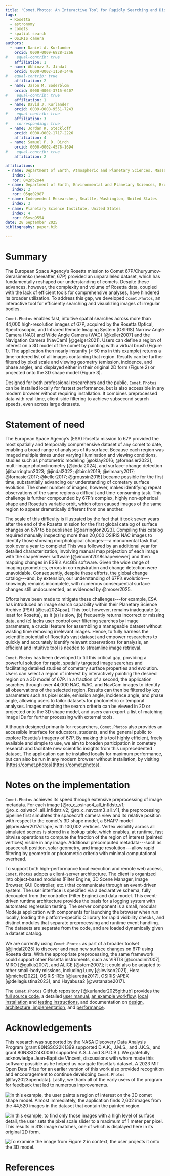 ```yaml
---
title: 'Comet.Photos: An Interactive Tool for Rapidly Searching and Displaying Rosetta Mission Images by Spatial Location and Other Properties'
tags:
  - Rosetta
  - astronomy
  - comets
  - spatial search
  - OSIRIS camera
authors:
  - name: Daniel A. Kurlander
    orcid: 0009-0009-6828-3266
#    equal-contrib: true
    affiliation: 1
  - name: Abhinav S. Jindal
    orcid: 0000-0002-1158-3446
#   equal-contrib: true
    affiliation: 2
  - name: Jason M. Soderblom
    orcid: 0000-0003-3715-6407
#    equal-contrib: true
    affiliation: 1
  - name: David J. Kurlander
    orcid: 0009-0008-9551-7243
#    equal-contrib: true
    affiliation: 3
#    corresponding: true
  - name: Jordan K. Steckloff
    orcid: 0000-0002-1717-2226
    affiliation: 4
  - name: Samuel P. D. Birch
    orcid: 0000-0002-4578-1694
#    equal-contrib: true
    affiliation: 2

affiliations:
 - name: Department of Earth, Atmospheric and Planetary Sciences, Massachusetts Institute of Technology, United States
   index: 1
   ror: 042nb2s44
 - name: Department of Earth, Environmental and Planetary Sciences, Brown University, United States
   index: 2
   ror: 05gq02987
 - name: Independent Researcher, Seattle, Washington, United States
   index: 3
 - name: Planetary Science Institute, United States
   index: 4
   ror: 05vvg9554
date: 28 September 2025
bibliography: paper.bib

---
```


# Summary

The European Space Agency’s Rosetta mission to Comet 67P/Churyumov-Gerasimenko (hereafter, 67P) provided an unparalleled dataset, which has fundamentally reshaped our understanding of comets. Despite these advances, however, the complexity and volume of Rosetta data, coupled with the lack of efficient tools for comprehensive analyses, have hindered its broader utilization. To address this gap, we developed `Comet.Photos`, an interactive tool for efficiently searching and visualizing images of irregular bodies.

`Comet.Photos` enables fast, intuitive spatial searches across more than 44,000 high-resolution images of 67P, acquired by the Rosetta Optical, Spectroscopic, and Infrared Remote Imaging System (OSIRIS) Narrow Angle Camera (NAC) and Wide Angle Camera (WAC) [@keller2007] and the Navigation Camera (NavCam) [@geiger2021]. Users can define a region of interest on a 3D model of the comet by painting with a virtual brush (Figure 1). The application then nearly instantly (< 50 ms in this example) returns a time-ordered list of all images containing that region. Results can be further filtered by pixel scale and viewing geometry (emission, incidence, and phase angle), and displayed either in their original 2D form (Figure 2) or projected onto the 3D shape model (Figure 3).

Designed for both professional researchers and the public, `Comet.Photos` can be installed locally for fastest performance, but is also accessible in any modern browser without requiring installation. It combines preprocessed data with real-time, client-side filtering to achieve subsecond search speeds, even across large datasets.

# Statement of need

The European Space Agency’s (ESA) Rosetta mission to 67P provided the most spatially and temporally comprehensive dataset of any comet to date, enabling a broad range of analyses of its surface. Because each region was imaged multiple times under varying illumination and viewing conditions, studies such as photometric modeling [@oklay2016; @fornasier2023], multi-image photoclinometry [@jindal2024], and surface-change detection [@barrington2023; @jindal2022; @birch2019; @elmaary2017; @fornasier2017; @keller2017; @groussin2015] became possible for the first time, substantially advancing our understanding of cometary surface evolution. The sheer number of images, however, makes identifying repeat observations of the same regions a difficult and time-consuming task. This challenge is further compounded by 67P’s complex, highly non-spherical shape and Rosetta’s variable orbit, which often caused images of the same region to appear dramatically different from one another.  

The scale of this difficulty is illustrated by the fact that it took seven years after the end of the Rosetta mission for the first global catalog of surface changes on 67P to be published [@barrington2023]. Compiling this catalog required manually inspecting more than 20,000 OSIRIS NAC images to identify those showing morphological changes---a monumental task that took over a year to complete! This was followed by an additional year for detailed characterization, involving manual map projection of each image with the shapeViewer software [@vincent2018shapeviewer] and then mapping changes in ESRI’s ArcGIS software. Given the wide range of imaging geometries, errors in co-registration and change detection were unavoidable. Consequently, despite these efforts, the global change catalog---and, by extension, our understanding of 67P’s evolution---knowingly remains incomplete, with numerous consequential surface changes still undocumented, as evidenced by @moser2025.

Efforts have been made to mitigate these challenges---for example, ESA has introduced an image search capability within their Planetary Science Archive (PSA) [@esa2024psa]. This tool, however, remains inadequate (at least for Rosetta), as it (a) is slow, (b) frequently returns incorrect or missing data, and (c) lacks user control over filtering searches by image parameters, a crucial feature for assembling a manageable dataset without wasting time removing irrelevant images. Hence, to fully harness the scientific potential of Rosetta’s vast dataset and empower researchers to quickly and accurately identify relevant observations for analysis, an efficient and intuitive tool is needed to streamline image retrieval.  

`Comet.Photos` has been developed to fill this critical gap, providing a powerful solution for rapid, spatially targeted image searches and facilitating detailed studies of cometary surface properties and evolution. Users can select a region of interest by interactively painting the desired region on a 3D model of 67P. In a fraction of a second, the application searches through over 44,000 NAC, WAC, and NavCam images to identify all observations of the selected region. Results can then be filtered by key parameters such as pixel scale, emission angle, incidence angle, and phase angle, allowing users to tailor datasets for photometric or temporal analyses. Images matching the search criteria can be viewed in 2D or projected onto the 3D shape model, and users can export a list of matching image IDs for further processing with external tools.

Although designed primarily for researchers, `Comet.Photos` also provides an accessible interface for educators, students, and the general public to explore Rosetta’s imagery of 67P. By making this tool highly efficient, freely available and simple to use, we aim to broaden participation in cometary research and facilitate new scientific insights from this unprecedented dataset. The application can be installed locally for maximum performance, but can also be run in any modern browser without installation, by visiting [https://comet.photos](https://comet.photos).

# Notes on the implementation

`Comet.Photos` achieves its speed through extensive preprocessing of image metadata. For each image [@ro_c_osinac4_all_infldstr_v1; @ro_c_osiwac4_all_infldstr_v2; @ro_c_navcam3_all_v1], the preprocessing pipeline first simulates the spacecraft camera view and its relative position with respect to the comet's 3D shape model, a SHAP7 model [@preusker2017shape] with 100,002 vertices. Vertex visibility across all simulated scenes is stored in a lookup table, which enables, at runtime, fast bitwise operations to compute the fraction of the region of interest (painted vertices) visible in any image. Additional precomputed metadata---such as spacecraft position, solar geometry, and image resolution---allow rapid filtering by geometric or photometric criteria with minimal computational overhead.

To support both high-performance local execution and remote web access, `Comet.Photos` adopts a client-server architecture. The client is organized into object-based modules (Filter Engine, 3D Scene Manager, Image Browser, GUI Controller, etc.) that communicate through an event-driven system. The user interface is specified via a declarative schema, fully decoupled from the controller (Filter Engine) and data model. This event-driven runtime architecture provides the basis for a logging system with automated regression testing. The server component is a small, modular Node.js application with components for launching the browser when run locally, loading the platform-specific C library for rapid visibility checks, and distinct modules that separate preprocessing and runtime event handling. The datasets are separate from the code, and are loaded dynamically given a dataset catalog. 

We are currently using `Comet.Photos` as part of a broader toolset [@jindal2025] to discover and map new surface changes on 67P using Rosetta data. With the appropriate preprocessing, the same framework could support other Rosetta instruments,  such as VIRTIS [@coradini2007], MIRO [@gulkis2007], and ALICE [@stern2007]; it could also be adapted to other small-body missions, including Lucy [@levison2021], Hera [@michel2022], OSIRIS-REx [@lauretta2017], OSIRIS-APEX [@dellagiustina2023], and Hayabusa2 [@watanabe2017].

The `Comet.Photos` GitHub repository [@kurlander2025github] provides the [full source code](https://github.com/comet-dot-photos/comet-dot-photos), a detailed [user manual](https://github.com/comet-dot-photos/comet-dot-photos#user-manual), [an example workflow](https://github.com/comet-dot-photos/comet-dot-photos#step-by-step-example), [local installation](https://github.com/comet-dot-photos/comet-dot-photos#installation) and [testing instructions](https://github.com/comet-dot-photos/comet-dot-photos#testing-the-installation), and  documentation on [design, architecture, implementation](https://github.com/comet-dot-photos/comet-dot-photos#design-architecture-and-implementation), and [performance](https://github.com/comet-dot-photos/comet-dot-photos#performance).

# Acknowledgements

This research was supported by the NASA Discovery Data Analysis Program (grant 80NSSC22K1399 supported D.A.K., J.M.S., and J.K.S., and grant 80NSSC24K0060 supported A.S.J. and S.P.D.B.). We gratefully acknowledge Jean-Baptiste Vincent, discussions with whom made this software possible as he helped us navigate Rosetta’s dataset. A 2023 MIT Open Data Prize for an earlier version of this work also provided recognition and encouragement to continue developing `Comet.Photos` [@fay2023opendata]. Lastly, we thank all of the early users of the program for feedback that led to numerous improvements.

![In this example, the user paints a region of interest on the 3D comet shape model. Almost immediately, the application finds 2,602 images from the 44,520 images in the dataset that contain the painted region.](Fig1a.PNG) 

![In this example, to find only those images with a high level of surface detail, the user sets the pixel scale slider to a maximum of 1 meter per pixel. This results in 318 image matches, one of which is displayed here in its original 2D form.](Fig1b.PNG)

![To examine the image from Figure 2 in context, the user projects it onto the 3D model.](Fig1c.PNG)


# References